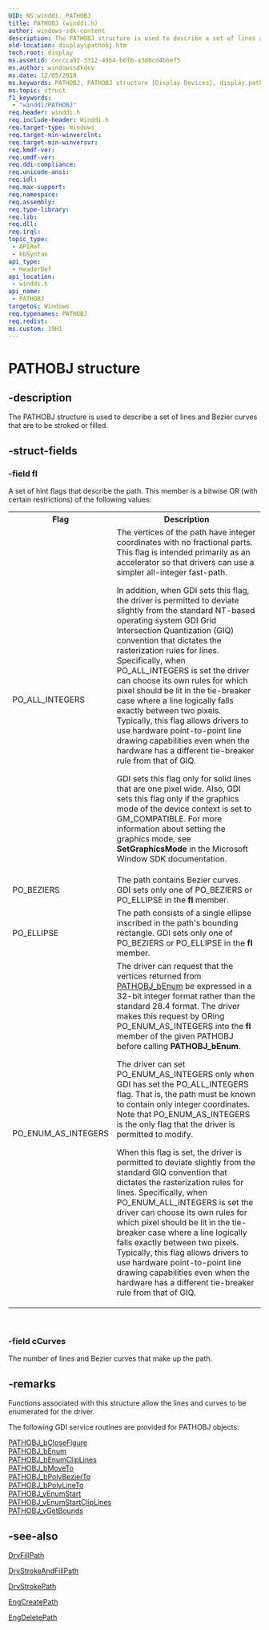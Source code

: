 ```yaml
---
UID: NS:winddi._PATHOBJ
title: PATHOBJ (winddi.h)
author: windows-sdk-content
description: The PATHOBJ structure is used to describe a set of lines and Bezier curves that are to be stroked or filled.
old-location: display\pathobj.htm
tech.root: display
ms.assetid: ceccca92-3312-49b4-b0f6-a3d0cd4bbef5
ms.author: windowssdkdev
ms.date: 12/05/2018
ms.keywords: PATHOBJ, PATHOBJ structure [Display Devices], display.pathobj, grstrcts_e8c946a6-f07c-4cc2-8440-d4f3af979612.xml, winddi/PATHOBJ
ms.topic: struct
f1_keywords: 
 - "winddi/PATHOBJ"
req.header: winddi.h
req.include-header: Winddi.h
req.target-type: Windows
req.target-min-winverclnt: 
req.target-min-winversvr: 
req.kmdf-ver: 
req.umdf-ver: 
req.ddi-compliance: 
req.unicode-ansi: 
req.idl: 
req.max-support: 
req.namespace: 
req.assembly: 
req.type-library: 
req.lib: 
req.dll: 
req.irql: 
topic_type:
 - APIRef
 - kbSyntax
api_type:
 - HeaderDef
api_location:
 - winddi.h
api_name:
 - PATHOBJ
targetos: Windows
req.typenames: PATHOBJ
req.redist: 
ms.custom: 19H1
---
```


# PATHOBJ structure


## -description


The PATHOBJ structure is used to describe a set of lines and Bezier curves that are to be stroked or filled. 


## -struct-fields




### -field fl

A set of hint flags that describe the path. This member is a bitwise OR (with certain restrictions) of the following values:

<table>
<tr>
<th>Flag</th>
<th>Description</th>
</tr>
<tr>
<td>
PO_ALL_INTEGERS

</td>
<td>
The vertices of the path have integer coordinates with no fractional parts. This flag is intended primarily as an accelerator so that drivers can use a simpler all-integer fast-path.

In addition, when GDI sets this flag, the driver is permitted to deviate slightly from the standard NT-based operating system GDI Grid Intersection Quantization (GIQ) convention that dictates the rasterization rules for lines. Specifically, when PO_ALL_INTEGERS is set the driver can choose its own rules for which pixel should be lit in the tie-breaker case where a line logically falls exactly between two pixels. Typically, this flag allows drivers to use hardware point-to-point line drawing capabilities even when the hardware has a different tie-breaker rule from that of GIQ.

GDI sets this flag only for solid lines that are one pixel wide. Also, GDI sets this flag only if the graphics mode of the device context is set to GM_COMPATIBLE. For more information about setting the graphics mode, see <b>SetGraphicsMode</b> in the Microsoft Window SDK documentation.

</td>
</tr>
<tr>
<td>
PO_BEZIERS

</td>
<td>
The path contains Bezier curves. GDI sets only one of PO_BEZIERS or PO_ELLIPSE in the <b>fl</b> member.

</td>
</tr>
<tr>
<td>
PO_ELLIPSE

</td>
<td>
The path consists of a single ellipse inscribed in the path's bounding rectangle. GDI sets only one of PO_BEZIERS or PO_ELLIPSE in the <b>fl</b> member.

</td>
</tr>
<tr>
<td>
PO_ENUM_AS_INTEGERS

</td>
<td>
The driver can request that the vertices returned from <a href="https://docs.microsoft.com/windows/desktop/api/winddi/nf-winddi-pathobj_benum">PATHOBJ_bEnum</a> be expressed in a 32-bit integer format rather than the standard 28.4 format. The driver makes this request by ORing PO_ENUM_AS_INTEGERS into the <b>fl</b> member of the given PATHOBJ before calling <b>PATHOBJ_bEnum</b>.

The driver can set PO_ENUM_AS_INTEGERS only when GDI has set the PO_ALL_INTEGERS flag. That is, the path must be known to contain only integer coordinates. Note that PO_ENUM_AS_INTEGERS is the only flag that the driver is permitted to modify.

When this flag is set, the driver is permitted to deviate slightly from the standard GIQ convention that dictates the rasterization rules for lines. Specifically, when PO_ENUM_ALL_INTEGERS is set the driver can choose its own rules for which pixel should be lit in the tie-breaker case where a line logically falls exactly between two pixels. Typically, this flag allows drivers to use hardware point-to-point line drawing capabilities even when the hardware has a different tie-breaker rule from that of GIQ.

</td>
</tr>
</table>
 


### -field cCurves

The number of lines and Bezier curves that make up the path.


## -remarks



Functions associated with this structure allow the lines and curves to be enumerated for the driver.

The following GDI service routines are provided for PATHOBJ objects:


<dl>
<dt>
<a href="https://docs.microsoft.com/windows/desktop/api/winddi/nf-winddi-pathobj_bclosefigure">PATHOBJ_bCloseFigure</a>
</dt>
<dt>
<a href="https://docs.microsoft.com/windows/desktop/api/winddi/nf-winddi-pathobj_benum">PATHOBJ_bEnum</a>
</dt>
<dt>
<a href="https://docs.microsoft.com/windows/desktop/api/winddi/nf-winddi-pathobj_benumcliplines">PATHOBJ_bEnumClipLines</a>
</dt>
<dt>
<a href="https://docs.microsoft.com/windows/desktop/api/winddi/nf-winddi-pathobj_bmoveto">PATHOBJ_bMoveTo</a>
</dt>
<dt>
<a href="https://docs.microsoft.com/windows/desktop/api/winddi/nf-winddi-pathobj_bpolybezierto">PATHOBJ_bPolyBezierTo</a>
</dt>
<dt>
<a href="https://docs.microsoft.com/windows/desktop/api/winddi/nf-winddi-pathobj_bpolylineto">PATHOBJ_bPolyLineTo</a>
</dt>
<dt>
<a href="https://docs.microsoft.com/windows/desktop/api/winddi/nf-winddi-pathobj_venumstart">PATHOBJ_vEnumStart</a>
</dt>
<dt>
<a href="https://docs.microsoft.com/windows/desktop/api/winddi/nf-winddi-pathobj_venumstartcliplines">PATHOBJ_vEnumStartClipLines</a>
</dt>
<dt>
<a href="https://docs.microsoft.com/windows/desktop/api/winddi/nf-winddi-pathobj_vgetbounds">PATHOBJ_vGetBounds</a>
</dt>
</dl>





## -see-also




<a href="https://docs.microsoft.com/windows/desktop/api/winddi/nf-winddi-drvfillpath">DrvFillPath</a>



<a href="https://docs.microsoft.com/windows/desktop/api/winddi/nf-winddi-drvstrokeandfillpath">DrvStrokeAndFillPath</a>



<a href="https://docs.microsoft.com/windows/desktop/api/winddi/nf-winddi-drvstrokepath">DrvStrokePath</a>



<a href="https://docs.microsoft.com/windows/desktop/api/winddi/nf-winddi-engcreatepath">EngCreatePath</a>



<a href="https://docs.microsoft.com/windows/desktop/api/winddi/nf-winddi-engdeletepath">EngDeletePath</a>
 

 

